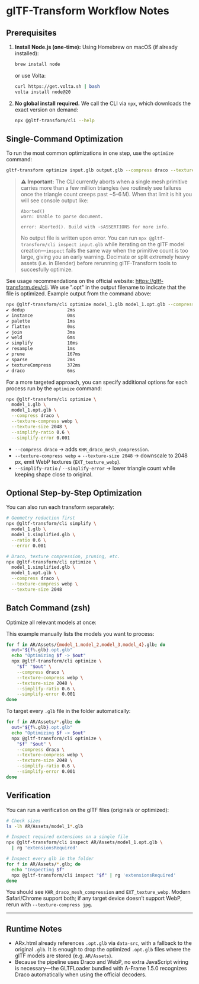 # glTF-Transform Workflow Notes

## Prerequisites

1. **Install Node.js (one-time):**
   Using Homebrew on macOS (if already installed):
   ```bash
   brew install node
   ```
   or use Volta:
   ```bash
   curl https://get.volta.sh | bash
   volta install node@20
   ```

2. **No global install required.** We call the CLI via `npx`, which downloads the exact version on demand:
   ```bash
   npx @gltf-transform/cli --help
   ```

## Single-Command Optimization

To run the most common optimizations in one step, use the `optimize` command:

```bash
gltf-transform optimize input.glb output.glb --compress draco --texture-compress webp
```

> **⚠️ Important:** The CLI currently aborts when a single mesh primitive carries more than a few million triangles (we routinely see failures once the triangle count creeps past ~5–6 M). When that limit is hit you will see console output like:
> ```
> Aborted()
> warn: Unable to parse document.
>
> error: Aborted(). Build with -sASSERTIONS for more info.
> ```
> No output file is written upon error. You can run `npx @gltf-transform/cli inspect input.glb` while iterating on the glTF model creation—`inspect` fails the same way when the primitive count is too large, giving you an early warning. Decimate or split extremely heavy assets (i.e. in Blender) before rerunning glTF-Transform tools to succesfully optimize.

See usage recommendations on the official website: <https://gltf-transform.dev/cli>. We use ".opt" in the output filename to indicate that the file is optimized. Example output from the command above:

```bash
npx @gltf-transform/cli optimize model_1.glb model_1.opt.glb --compress draco --texture-compress webp
✔ dedup                2ms
✔ instance             0ms
✔ palette              1ms
✔ flatten              0ms
✔ join                 3ms
✔ weld                 6ms
✔ simplify             10ms
✔ resample             1ms
✔ prune                167ms
✔ sparse               2ms
✔ textureCompress      372ms
✔ draco                6ms
```

For a more targeted approach, you can specify additional options for each process run by the `optimize` command:

```bash
npx @gltf-transform/cli optimize \
  model_1.glb \
  model_1.opt.glb \
  --compress draco \
  --texture-compress webp \
  --texture-size 2048 \
  --simplify-ratio 0.6 \
  --simplify-error 0.001
```

- `--compress draco` → adds `KHR_draco_mesh_compression`.
- `--texture-compress webp` + `--texture-size 2048` → downscale to 2048 px, emit WebP textures (`EXT_texture_webp`).
- `--simplify-ratio` / `--simplify-error` → lower triangle count while keeping shape close to original.

## Optional Step-by-Step Optimization

You can also run each transform separately:

```bash
# Geometry reduction first
npx @gltf-transform/cli simplify \
  model_1.glb \
  model_1.simplified.glb \
  --ratio 0.6 \
  --error 0.001

# Draco, texture compression, pruning, etc.
npx @gltf-transform/cli optimize \
  model_1.simplified.glb \
  model_1.opt.glb \
  --compress draco \
  --texture-compress webp \
  --texture-size 2048
```

## Batch Command (zsh)

Optimize all relevant models at once:

This example manually lists the models you want to process:

```bash
for f in AR/Assets/{model_1,model_2,model_3,model_4}.glb; do
  out="${f%.glb}.opt.glb"
  echo "Optimizing $f -> $out"
  npx @gltf-transform/cli optimize \
    "$f" "$out" \
    --compress draco \
    --texture-compress webp \
    --texture-size 2048 \
    --simplify-ratio 0.6 \
    --simplify-error 0.001
done
```

To target every `.glb` file in the folder automatically:

```bash
for f in AR/Assets/*.glb; do
  out="${f%.glb}.opt.glb"
  echo "Optimizing $f -> $out"
  npx @gltf-transform/cli optimize \
    "$f" "$out" \
    --compress draco \
    --texture-compress webp \
    --texture-size 2048 \
    --simplify-ratio 0.6 \
    --simplify-error 0.001
done
```

## Verification

You can run a verification on the glTF files (originals or optimized):

```bash
# Check sizes
ls -lh AR/Assets/model_1*.glb

# Inspect required extensions on a single file
npx @gltf-transform/cli inspect AR/Assets/model_1.opt.glb \
  | rg 'extensionsRequired'

# Inspect every glb in the folder
for f in AR/Assets/*.glb; do
  echo "Inspecting $f"
  npx @gltf-transform/cli inspect "$f" | rg 'extensionsRequired'
done
```

You should see `KHR_draco_mesh_compression` and `EXT_texture_webp`. Modern Safari/Chrome support both; if any target device doesn’t support WebP, rerun with `--texture-compress jpg`.

---

## Runtime Notes

- ARx.html already references `.opt.glb` via `data-src`, with a fallback to the original `.glb`. It is enough to drop the optimized `.opt.glb` files where the glTF models are stored (e.g. `AR/Assets`).
- Because the pipeline uses Draco and WebP, no extra JavaScript wiring is necessary—the GLTFLoader bundled with A-Frame 1.5.0 recognizes Draco automatically when using the official decoders.